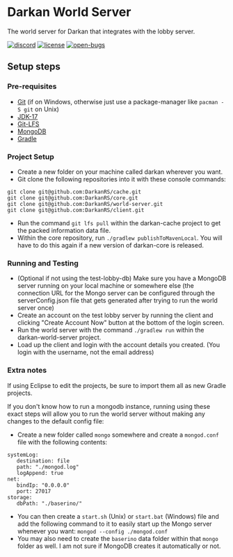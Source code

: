 # Darkan World Server
The world server for Darkan that integrates with the lobby server.

[![discord][discord-badge]][discord-link] [![license][license-badge]][gnu-gpl-link] [![open-bugs][bug-badge]][bug-link]

[discord-link]: https://discord.gg/p8qqZrWC
[discord-badge]: https://img.shields.io/discord/118102728026095623?label=discord&logo=discord

[gnu-gpl-link]: https://www.gnu.org/licenses/gpl-3.0.en.html
[license-badge]: https://img.shields.io/badge/license-GPLv3-blue.svg

[bug-link]: https://github.com/titandino/darkan-world-server/issues
[bug-badge]: https://img.shields.io/github/issues-raw/titandino/darkan-world-server/bug?label=open%20bugs

## Setup steps

### Pre-requisites
- [Git](https://git-scm.com/download/win) (if on Windows, otherwise just use a package-manager like `pacman -S git` on Unix)
- [JDK-17](https://jdk.java.net/17/)
- [Git-LFS](https://git-lfs.github.com/ "Git-LFS")
- [MongoDB](https://docs.mongodb.com/manual/installation/ "MongoDB")
- [Gradle](https://gradle.org/install/ "Gradle")

### Project Setup
- Create a new folder on your machine called darkan wherever you want.
- Git clone the following repositories into it with these console commands:
```
git clone git@github.com:DarkanRS/cache.git
git clone git@github.com:DarkanRS/core.git
git clone git@github.com:DarkanRS/world-server.git
git clone git@github.com:DarkanRS/client.git
```
- Run the command `git lfs pull` within the darkan-cache project to get the packed information data file.
- Within the core repository, run `./gradlew publishToMavenLocal`. You will have to do this again if a new version of
  darkan-core is released.

### Running and Testing
- (Optional if not using the test-lobby-db) Make sure you have a MongoDB server running on your local machine or somewhere else (the connection URL for the Mongo server can be configured through the serverConfig.json file that gets generated after trying to run the world server once)
- Create an account on the test lobby server by running the client and clicking "Create Account Now" button at the bottom of the login screen.
- Run the world server with the command `./gradlew run` within the darkan-world-server project.
- Load up the client and login with the account details you created. (You login with the username, not the email address)

### Extra notes
If using Eclipse to edit the projects, be sure to import them all as new Gradle projects.

If you don't know how to run a mongodb instance, running using these exact steps will allow you to run the world server without making any changes to the default config file:
- Create a new folder called `mongo` somewhere and create a `mongod.conf` file with the following contents:
```
systemLog:
   destination: file
   path: "./mongod.log"
   logAppend: true
net:
   bindIp: "0.0.0.0"
   port: 27017
storage:
   dbPath: "./baserino/"
```

- You can then create a `start.sh` (Unix) or `start.bat` (Windows) file and add the following command to it to easily start up the Mongo server whenever you want:
 `mongod --config ./mongod.conf`
- You may also need to create the `baserino` data folder within that `mongo` folder as well. I am not sure if MongoDB creates it automatically or not.
